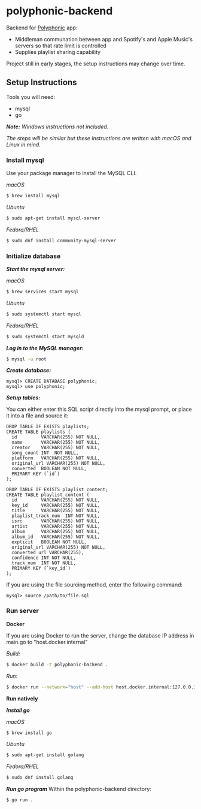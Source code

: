 # polyphonic-backend
Backend for [Polyphonic](https://github.com/dhruvweaver/Polyphonic) app:
- Middleman communation between app and Spotify's and Apple Music's servers so that rate limit is controlled
- Supplies playlist sharing capability

Project still in early stages, the setup instructions may change over time.

## Setup Instructions
Tools you will need:
- mysql
- go

_**Note:** Windows instructions not included._

_The steps will be similar but these instructions are written with macOS and Linux in mind._

### Install mysql
Use your package manager to install the MySQL CLI.

_macOS_
```zsh
$ brew install mysql
```
_Ubuntu_
```bash
$ sudo apt-get install mysql-server
```
_Fedora/RHEL_
```bash
$ sudo dnf install community-mysql-server
```

### Initialize database
***Start the mysql server:***

_macOS_
```zsh
$ brew services start mysql
```
_Ubuntu_
```bash
$ sudo systemctl start mysql
```
_Fedora/RHEL_
```bash
$ sudo systemctl start mysqld
```

***Log in to the MySQL manager:***

```zsh
$ mysql -u root
```

***Create database:***

```shell
mysql> CREATE DATABASE polyphonic;
mysql> use polyphonic;
```

***Setup tables:***

You can either enter this SQL script directly into the mysql prompt, or place it into a file and source it:
```
DROP TABLE IF EXISTS playlists;
CREATE TABLE playlists (
  id         VARCHAR(255) NOT NULL,
  name       VARCHAR(255) NOT NULL,
  creator    VARCHAR(255) NOT NULL,
  song_count INT  NOT NULL,
  platform   VARCHAR(255) NOT NULL,
  original_url VARCHAR(255) NOT NULL,
  converted  BOOLEAN NOT NULL,
  PRIMARY KEY (`id`)
);

DROP TABLE IF EXISTS playlist_content;
CREATE TABLE playlist_content (
  id         VARCHAR(255) NOT NULL,
  key_id     VARCHAR(255) NOT NULL,
  title      VARCHAR(255) NOT NULL,
  playlist_track_num  INT NOT NULL,
  isrc       VARCHAR(255) NOT NULL,
  artist     VARCHAR(255) NOT NULL,
  album      VARCHAR(255) NOT NULL,
  album_id   VARCHAR(255) NOT NULL,
  explicit   BOOLEAN NOT NULL,
  original_url VARCHAR(255) NOT NULL,
  converted_url VARCHAR(255),
  confidence INT NOT NULL,
  track_num  INT NOT NULL,
  PRIMARY KEY (`key_id`)
);
```
If you are using the file sourcing method, enter the following command:
```shell
mysql> source /path/to/file.sql
```

### Run server
**Docker**

If you are using Docker to run the server, change the database IP address in main.go to "host.docker.internal"

_Build:_
```bash
$ docker build -t polyphonic-backend .
```
_Run:_
```bash
$ docker run --network="host" --add-host host.docker.internal:127.0.0.1 polyphonic-backend
```

**Run natively**

***Install go***

_macOS_
```zsh
$ brew install go
```
_Ubuntu_
```bash
$ sudo apt-get install golang
```
_Fedora/RHEL_
```bash
$ sudo dnf install golang
```

***Run go program***
Within the polyphonic-backend directory:
```zsh
$ go run .
```

